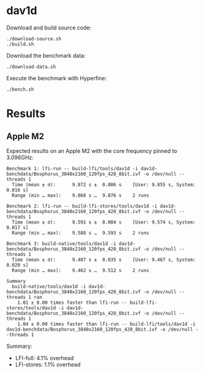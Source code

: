 # dav1d

Download and build source code:

```
./download-source.sh
./build.sh
```

Download the benchmark data:

```
./download-data.sh
```

Execute the benchmark with Hyperfine:

```
./bench.sh
```

# Results

## Apple M2

Expected results on an Apple M2 with the core frequency pinned to 3.096GHz:

```
Benchmark 1: lfi-run -- build-lfi/tools/dav1d -i dav1d-benchdata/Bosphorus_3840x2160_120fps_420_8bit.ivf -o /dev/null --threads 1
  Time (mean ± σ):      9.872 s ±  0.006 s    [User: 9.855 s, System: 0.016 s]
  Range (min … max):    9.868 s …  9.876 s    2 runs
 
Benchmark 2: lfi-run -- build-lfi-stores/tools/dav1d -i dav1d-benchdata/Bosphorus_3840x2160_120fps_420_8bit.ivf -o /dev/null --threads 1
  Time (mean ± σ):      9.591 s ±  0.004 s    [User: 9.574 s, System: 0.017 s]
  Range (min … max):    9.588 s …  9.593 s    2 runs
 
Benchmark 3: build-native/tools/dav1d -i dav1d-benchdata/Bosphorus_3840x2160_120fps_420_8bit.ivf -o /dev/null --threads 1
  Time (mean ± σ):      9.487 s ±  0.035 s    [User: 9.467 s, System: 0.020 s]
  Range (min … max):    9.462 s …  9.512 s    2 runs
 
Summary
  build-native/tools/dav1d -i dav1d-benchdata/Bosphorus_3840x2160_120fps_420_8bit.ivf -o /dev/null --threads 1 ran
    1.01 ± 0.00 times faster than lfi-run -- build-lfi-stores/tools/dav1d -i dav1d-benchdata/Bosphorus_3840x2160_120fps_420_8bit.ivf -o /dev/null --threads 1
    1.04 ± 0.00 times faster than lfi-run -- build-lfi/tools/dav1d -i dav1d-benchdata/Bosphorus_3840x2160_120fps_420_8bit.ivf -o /dev/null --threads 1
```

Summary:

* LFI-full: 4.1% overhead
* LFI-stores: 1.1% overhead
